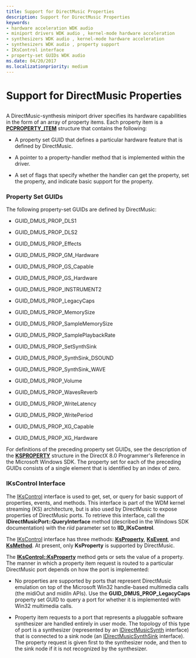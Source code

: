 ```yaml
---
title: Support for DirectMusic Properties
description: Support for DirectMusic Properties
keywords:
- hardware acceleration WDK audio
- miniport drivers WDK audio , kernel-mode hardware acceleration
- synthesizers WDK audio , kernel-mode hardware acceleration
- synthesizers WDK audio , property support
- IKsControl interface
- property-set GUIDs WDK audio
ms.date: 04/20/2017
ms.localizationpriority: medium
---
```


# Support for DirectMusic Properties


## <span id="support_for_directmusic_properties"></span><span id="SUPPORT_FOR_DIRECTMUSIC_PROPERTIES"></span>


A DirectMusic-synthesis miniport driver specifies its hardware capabilities in the form of an array of property items. Each property item is a [**PCPROPERTY\_ITEM**](/windows-hardware/drivers/ddi/portcls/ns-portcls-pcproperty_item) structure that contains the following:

-   A property set GUID that defines a particular hardware feature that is defined by DirectMusic.

-   A pointer to a property-handler method that is implemented within the driver.

-   A set of flags that specify whether the handler can get the property, set the property, and indicate basic support for the property.

### <span id="property_set_guids"></span><span id="PROPERTY_SET_GUIDS"></span>Property Set GUIDs

The following property-set GUIDs are defined by DirectMusic:

-   GUID\_DMUS\_PROP\_DLS1

-   GUID\_DMUS\_PROP\_DLS2

-   GUID\_DMUS\_PROP\_Effects

-   GUID\_DMUS\_PROP\_GM\_Hardware

-   GUID\_DMUS\_PROP\_GS\_Capable

-   GUID\_DMUS\_PROP\_GS\_Hardware

-   GUID\_DMUS\_PROP\_INSTRUMENT2

-   GUID\_DMUS\_PROP\_LegacyCaps

-   GUID\_DMUS\_PROP\_MemorySize

-   GUID\_DMUS\_PROP\_SampleMemorySize

-   GUID\_DMUS\_PROP\_SamplePlaybackRate

-   GUID\_DMUS\_PROP\_SetSynthSink

-   GUID\_DMUS\_PROP\_SynthSink\_DSOUND

-   GUID\_DMUS\_PROP\_SynthSink\_WAVE

-   GUID\_DMUS\_PROP\_Volume

-   GUID\_DMUS\_PROP\_WavesReverb

-   GUID\_DMUS\_PROP\_WriteLatency

-   GUID\_DMUS\_PROP\_WritePeriod

-   GUID\_DMUS\_PROP\_XG\_Capable

-   GUID\_DMUS\_PROP\_XG\_Hardware

For definitions of the preceding property set GUIDs, see the description of the [**KSPROPERTY**](/previous-versions/ff564262(v=vs.85)) structure in the DirectX 8.0 Programmer's Reference in the Microsoft Windows SDK. The property set for each of the preceding GUIDs consists of a single element that is identified by an index of zero.

### <span id="ikscontrol_interface"></span><span id="IKSCONTROL_INTERFACE"></span>IKsControl Interface

The [IKsControl](/windows-hardware/drivers/ddi/ksproxy/nn-ksproxy-ikscontrol) interface is used to get, set, or query for basic support of properties, events, and methods. This interface is part of the WDM kernel streaming (KS) architecture, but is also used by DirectMusic to expose properties of DirectMusic ports. To retrieve this interface, call the **IDirectMusicPort::QueryInterface** method (described in the Windows SDK documentation) with the *riid* parameter set to **IID\_IKsControl**.

The [IKsControl](/windows-hardware/drivers/ddi/ksproxy/nn-ksproxy-ikscontrol) interface has three methods: [**KsProperty**](/windows-hardware/drivers/ddi/ksproxy/nf-ksproxy-ikscontrol-ksproperty), [**KsEvent**](/windows-hardware/drivers/ddi/ksproxy/nf-ksproxy-ikscontrol-ksevent), and [**KsMethod**](/windows-hardware/drivers/ddi/ksproxy/nf-ksproxy-ikscontrol-ksmethod). At present, only **KsProperty** is supported by DirectMusic.

The [**IKsControl::KsProperty**](/windows-hardware/drivers/ddi/ks/nf-ks-ikscontrol-ksproperty) method gets or sets the value of a property. The manner in which a property item request is routed to a particular DirectMusic port depends on how the port is implemented:

-   No properties are supported by ports that represent DirectMusic emulation on top of the Microsoft Win32 handle-based multimedia calls (the midiOut and midiIn APIs). Use the **GUID\_DMUS\_PROP\_LegacyCaps** property set GUID to query a port for whether it is implemented with Win32 multimedia calls.

-   Property item requests to a port that represents a pluggable software synthesizer are handled entirely in user mode. The topology of this type of port is a synthesizer (represented by an [IDirectMusicSynth](/windows/win32/api/dmusics/nn-dmusics-idirectmusicsynth) interface) that is connected to a sink node (an [IDirectMusicSynthSink](/windows/win32/api/dmusics/nn-dmusics-idirectmusicsynthsink) interface). The property request is given first to the synthesizer node, and then to the sink node if it is not recognized by the synthesizer.

 

